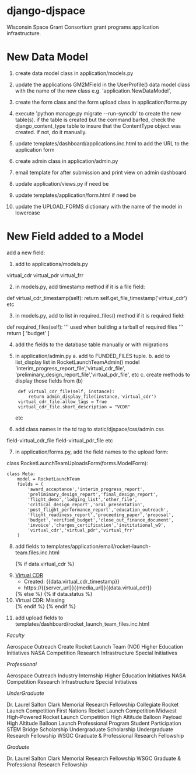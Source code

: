 django-djspace
==============

Wisconsin Space Grant Consortium grant programs application infrastructure.

# New Data Model

1. create data model class in application/models.py

2. update the applications GM2MField in the UserProfile() data model class with the name of the new class e.g. 'application.NewDataModel',

3. create the form class and the form upload class in application/forms.py

4. execute 'python manage.py migrate --run-syncdb' to create the new table(s). if the table is created but the command barfed, check the django_content_type table to insure that the ContentType object was created. if not, do it manually.

5. update templates/dashboard/applications.inc.html to add the URL to the application form

6. create admin class in application/admin.py

7. email template for after submission and print view on admin dashboard

8. update application/views.py if need be

9. update templates/application/form.html if need be

10. update the UPLOAD_FORMS dictionary with the name of the model in lowercase

# New Field added to a Model

add a new field:

1. add to applications/models.py

virtual_cdr
virtual_pdr
virtual_frr

2. in models.py, add timestamp method if it is a file field:

def virtual_cdr_timestamp(self):
    return self.get_file_timestamp('virtual_cdr')
etc

3. in models.py, add to list in required_files() method if it is required field:

def required_files(self):
    '''
    used when building a tarball of required files
    '''
    return [
        'budget'
    ]

4. add the fields to the database table manually or with migrations

5. in application/admin.py
    a. add to FUNDED_FILES tuple.
    b. add to list_display list in RocketLaunchTeamAdmin() model
    'interim_progress_report_file','virtual_cdr_file',
    'preliminary_design_report_file','virtual_pdr_file',
    etc
    c. create methods to display those fields from (b)

        def virtual_cdr_file(self, instance):
            return admin_display_file(instance,'virtual_cdr')
        virtual_cdr_file.allow_tags = True
        virtual_cdr_file.short_description = "VCDR"

      etc

6. add class names in the td tag to static/djspace/css/admin.css

  field-virtual_cdr_file
  field-virtual_pdr_file
  etc

7. in application/forms.py, add the field names to the upload form:

class RocketLaunchTeamUploadsForm(forms.ModelForm):

    class Meta:
        model = RocketLaunchTeam
        fields = (
            'award_acceptance','interim_progress_report',
            'preliminary_design_report','final_design_report',
            'flight_demo','lodging_list','other_file',
            'critical_design_report','oral_presentation',
            'post_flight_performance_report','education_outreach',
            'flight_readiness_report','proceeding_paper','proposal',
            'budget','verified_budget','close_out_finance_document',
            'invoice','charges_certification','institutional_w9',
            'virtual_cdr','virtual_pdr','virtual_frr'
        )


8. add fields to templates/application/email/rocket-launch-team.files.inc.html

    {% if data.virtual_cdr %}
    <li>
      <a href="{{media_url}}{{data.virtual_cdr}}">
        Virtual CDR
      </a>
      <ul>
        <li>Created: {{data.virtual_cdr_timestamp}}</li>
        <li>
          https://{{server_url}}{{media_url}}{{data.virtual_cdr}}
        </li>
      </ul>
    </li>
    {% else %}
      {% if data.status %}
    <li>Virtual CDR: Missing</li>
      {% endif %}
    {% endif %}

9. add upload fields to templates/dashboard/rocket_launch_team_files.inc.html


_Faculty_

Aerospace Outreach
Create Rocket Launch Team (NOI)
Higher Education Initiatives
NASA Competition
Research Infrastructure
Special Initiatives

_Professional_

Aerospace Outreach
Industry Internship
Higher Education Initiatives
NASA Competition
Research Infrastructure
Special Initiatives

_UnderGraduate_

Dr. Laurel Salton Clark Memorial Research Fellowship
Collegiate Rocket Launch Competition
First Nations Rocket Launch Competition
Midwest High-Powered Rocket Launch Competition
High Altitude Balloon Payload
High Altitude Balloon Launch
Professional Program Student Participation
STEM Bridge Scholarship
Undergraduate Scholarship
Undergraduate Research Fellowship
WSGC Graduate & Professional Research Fellowship

_Graduate_

Dr. Laurel Salton Clark Memorial Research Fellowship
WSGC Graduate & Professional Research Fellowship
